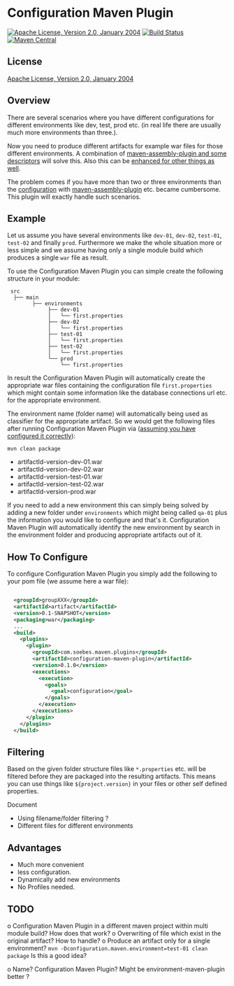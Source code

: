 Configuration Maven Plugin
==========================

[![Apache License, Version 2.0, January 2004](https://img.shields.io/github/license/khmarbaise/configuration-maven-plugin.svg?label=License)](http://www.apache.org/licenses/)
[![Build Status](https://travis-ci.org/khmarbaise/configuration-maven-plugin.svg?branch=master)](https://travis-ci.org/khmarbaise/configuration-maven-plugin)
[![Maven Central](https://img.shields.io/maven-central/v/com.soebes.maven.plugins/configuration-maven-plugin.svg?label=Maven%20Central)](http://search.maven.org/#search%7Cga%7C1%7Ccom.soebes.maven.plugins)

License
-------
[Apache License, Version 2.0, January 2004](http://www.apache.org/licenses/)


Overview
--------

There are several scenarios where you have different configurations for 
different environments like dev, test, prod etc. (in real life there are
usually much more environments than three.).

Now you need to produce different artifacts for example war files for those
different environments. A combination of [maven-assembly-plugin and some
descriptors][blog-multiple-environments-i] will solve this. Also this
can be [enhanced for other things as well][blog-multiple-environments-ii].

The problem comes if you have more than two or three environments than the
[configuration][iterator-plugin] with
[maven-assembly-plugin][iterator-plugin-map] etc. became cumbersome.
This plugin will exactly handle such scenarios.

Example
-------

Let us assume you have several environments like `dev-01`, `dev-02`, `test-01`,
`test-02` and finally `prod`. Furthermore we make the whole situation more or
less simple and we assume having only a single module build which produces a
single `war` file as result.

To use the Configuration Maven Plugin you can simple create the following
structure in your module:

     src
      ├── main 
            ├── environments
                 ├── dev-01
                 │   └── first.properties
                 ├── dev-02
                 │   └── first.properties
                 ├── test-01
                 │   └── first.properties
                 ├── test-02
                 │   └── first.properties
                 └── prod
                     └── first.properties

In result the Configuration Maven Plugin will automatically create the
appropriate war files containing the configuration file `first.properties`
which might contain some information like the database connections url etc. for
the appropriate environment.

The environment name (folder name) will automatically being used as classifier
for the appropriate artifact. So we would get the following files after
running Configuration Maven Plugin via ([assuming you have configured it
correctly](README.md#how-to-configure)):

```
mvn clean package
```

  * artifactId-version-dev-01.war
  * artifactId-version-dev-02.war
  * artifactId-version-test-01.war
  * artifactId-version-test-02.war
  * artifactId-version-prod.war


If you need to add a new environment this can simply being solved by adding a
new folder under `environments` which might being called `qa-01` plus the
information you would like to configure and that's it.  Configuration Maven
Plugin will automatically identify the new environment by search in the
environment folder and producing appropriate artifacts out of it.

How To Configure
----------------

To configure Configuration Maven Plugin you simply add the following
to your pom file (we assume here a war file):

``` xml

  <groupId>groupXXX</groupId>
  <artifactId>artifact</artifactId>
  <version>0.1-SNAPSHOT</version>
  <packaging>war</packaging>
  ...
  <build>
    <plugins>
      <plugin>
        <groupId>com.soebes.maven.plugins</groupId>
        <artifactId>configuration-maven-plugin</artifactId>
        <version>0.1.0</version>
        <executions>
          <execution>
            <goals>
              <goal>configuration</goal>
            </goals>
          </execution>
        </executions>
      </plugin>
    </plugins>
  </build>
```

Filtering
---------

Based on the given folder structure files like `*.properties` etc. will be
filtered before they are packaged into the resulting artifacts. This means you
can use things like `${project.version}` in your files or other self defined
properties.


Document 
 * Using filename/folder filtering ?
 * Different files for different environments

Advantages
----------

 * Much more convenient 
 * less configuration. 
 * Dynamically add new environments 
 * No Profiles needed.

TODO
----

 o Configuration Maven Plugin in a different maven project within multi module
   build? How does that work? 
 o Overwriting of file which exist in the original artifact? How to handle?
 o Produce an artifact only for a single environment?
   `mvn -Dconfiguration.maven.environment=test-01 clean package` 
   Is this a good idea?

 o Name? Configuration Maven Plugin? Might be environment-maven-plugin better ?

[blog-multiple-environments-i]: http://blog.soebes.de/blog/2011/07/29/maven-configuration-for-multipe-environments/
[blog-multiple-environments-ii]: http://blog.soebes.de/blog/2011/08/11/maven-configuration-for-multipe-environments-ii/
[iterator-plugin]: http://khmarbaise.github.io/iterator-maven-plugin/
[iterator-plugin-map]: https://github.com/khmarbaise/iterator-maven-plugin/blob/master/src/it/mavenAssemblyPluginTest/pom.xml
